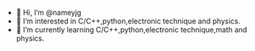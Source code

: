 - 👋 Hi, I’m @nameyjg
- 👀 I’m interested in C/C++,python,electronic technique and physics.
- 🌱 I’m currently learning C/C++,python,electronic technique,math and physics.
